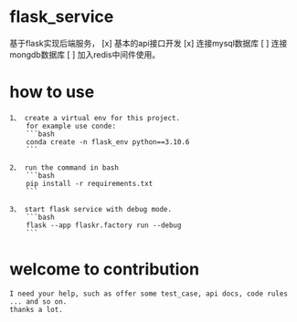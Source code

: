 # flask_service
基于flask实现后端服务，
    [x] 基本的api接口开发 
    [x] 连接mysql数据库
    [ ] 连接mongdb数据库 
    [ ] 加入redis中间件使用。

# how to use

    1、 create a virtual env for this project.
        for example use conde: 
        ```bash
        conda create -n flask_env python==3.10.6 
        ```

    2、 run the command in bash
        ```bash
        pip install -r requirements.txt
        ```
        
    3、 start flask service with debug mode.
        ```bash
        flask --app flaskr.factory run --debug 
        ```


# welcome to contribution
    I need your help, such as offer some test_case, api docs, code rules ... and so on.
    thanks a lot.
